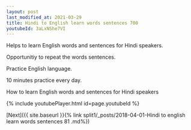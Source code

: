 ```yaml
---
layout: post
last_modified_at: 2021-03-29
title: Hindi to English learn words sentences 700 
youtubeId: 3aLxNShe7VI
---
```

 
 
Helps to learn English words and sentences for Hindi speakers.

Opportunitiy to repeat the words sentences. 

Practice English language. 
 
10 minutes practice every day. 
 
How to learn English words and sentences for Hindi speakers 
 
{% include youtubePlayer.html id=page.youtubeId %}
 
 
[Next]({{ site.baseurl }}{% link  split1/_posts/2018-04-01-Hindi to english learn words sentences 81 .md%})
 
